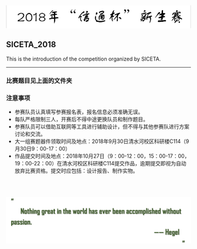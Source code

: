 <p align="center">
 <img src="https://github.com/hanwen9663uestc/SICETA_2018/raw/master/picture/%E6%A0%87%E9%A2%98%E5%9B%BE%E7%89%87.png" width="900">
</p>  
  
## SICETA_2018
This is the introduction of the competition organized by SICETA.
  
  
---

### 比赛题目见上面的文件夹

### 注意事项
- 参赛队员认真填写参赛报名表，报名信息必须准确无误。  
- 每队严格限制三人，开赛后不得中途更换队员和制作题目。  
- 参赛队员可以借助互联网等工具进行辅助设计，但不得与其他参赛队进行方案讨论和交流。  
- 大一组赛题器件领取时间及地点：2018年9月30日清水河校区科研楼C114（9月30日9：00-17：00）  
- 作品提交时间及地点：2018年10月27日（9：00-12：00，15：00-17：00，19：00-22：00）在清水河校区科研楼C114提交作品，逾期提交即视为自动放弃比赛资格。提交时应包括：设计报告、制作实物。  

</br>
</br>
  
<p align="center">
 <img src="https://github.com/hanwen9663uestc/SICETA_2018/raw/master/picture/%E5%90%8D%E8%A8%80.png" width="800">
</p> 
